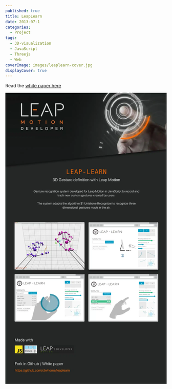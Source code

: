 ```yaml
---
published: true
title: LeapLearn
date: 2013-07-1
categories:
  - Project
tags:
  - 3D-visualization
  - JavaScript
  - Threejs
  - Web
coverImage: images/leaplearn-cover.jpg
displayCover: true
---
```

<script>
  	import Youtube from "svelte-youtube-embed";
</script>

Read the [white paper here](/content/2013-07-11-leaplearn/leaplearn_garcia_gonzalez.pdf)

<Youtube id="OGSSvLnMwTc" />


![](./images/Foreground.webp)
